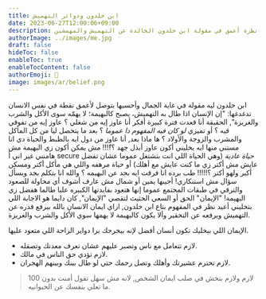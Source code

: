 ```yaml
---
title: ابن خلدون ودوائر التهميش
date: 2023-06-27T12:00:06+09:00
description: نظرة أعمق في مقولة ابن خلدون الخالدة عن التهميش والمهمشين.
authorImage: ../images/me.jpg
draft: false
hideToc: false
enableToc: true
enableTocContent: false
authorEmoji: 👺
image: images/ar/belief.png
---
```


ابن خلدون ليه مقولة في غاية الجمال وأحسبها بتوصل لأعمق نقطة في نفس الانسان تدغدغها:
"إن الإنسان اذا طال به التهميش، يصبح كالبهيمة؛ لا يهمّه سوى الأكل والشرب والغريزة", الحقيقة أنا قعدت فترة كبيرة أفكر أنا عاوز إيه من شغلي ؟
عاوز إيه من تفوقي فيه ؟ أو تميزي _لو كان فيه المفهوم دا عموما_ ؟
بعد ما يتحصل ليا من كل المأكل والمشرب والزوجة والأولاد ؟ ها ماذا بعد, أنا عاوز من دول ايه بالظبط والحياة دي انا مستني منها ايه يخليني أكون عاوز أبذل جهد ؟!ّ!!!
مش يمكن أكون زي البهيمة مش هامنني غير اني أ secure _حياة عادية_ (وهي الحياة اللي انت بتشتغل عموما عشان تفضل عايش مش أكتر زي ما كنت عايش مع أهلك) أو حياة مرهفه واللي هي مأكل أكتر ومسكن أكبر ولهو أكتر ؟!!!!!
طب برده انا فرقت ايه بجد عن البهيمه ؟ والله انا بتكلم بجد وبسأل سؤال مش استنكاري!
أجيبها يمين أو شمال مش عارف أشوف أي محاولة للصعود والترقي في طبقات المجتمع عموما إنها هتعود بفايدتها الكبيره عليا طالما هفضل زي البهيمة!
"الإيمان" الحق أو السعي الحثيث لتقصي "الإيمان", كان دايما هو الاجابة اللي بتخليني أعيد نظر في المفهوم بتاع ابن خلدون, ازاي ايمان الانسان بالله بيرفع قدره عن التهميش ويرفعه عن التحقير وألا يكون كالبهيمة لا يهمها سوي الأكل والشرب والغريزة.

الإيمان اللي بيخليك تكون أنسان أفضل لإنه بيخرجك برا دواير الراحة اللي متعود عليها.

- لازم تتعامل مع ناس وتصبر عليهم عشان تعرف معدنك وتصقله.
- لازم تؤدي حق الناس في مالك.
- لازم تحترم عشيرتك وأهلك وتصل رحمك حتي لو طال بينك وبينهم الهجران.

> 100 لازم ولازم بتخش في صلب ايمان الشخص, لانه مش سهل تقول أمنت بدون ما تعلي بنفسك عن الحيوانيه.
